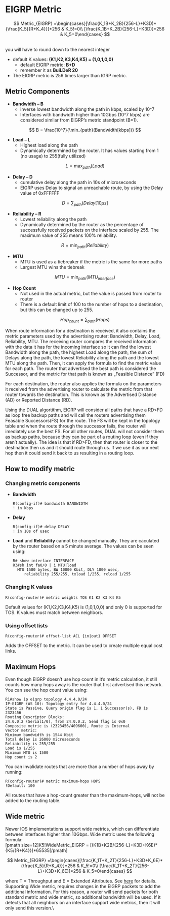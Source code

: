 # EIGRP Metric

$$
Metric_{EIGRP} =\begin{cases}[\frac{K_1B+K_2B}{256-L}+K3D)*{\frac{K_5}{R+K_4}}]*256 & K_5!=0\\ [\frac{K_1B+K_2B}{256-L}+K3D)]*256 & K_5=0\end{cases}
$$

\
you will have to round down to the nearest integer

* default K values: **(K1,K2,K3,K4,K5) = (1,0,1,0,0)**
  * default EIGRP metric: **B+D**
  * remember it as **BuiLDeR 20**
* The EIGRP metric is 256 times larger than IGRP metric.

## Metric Components

* **Bandwidth – B**
  * inverse lowest bandwidth along the path in kbps, scaled by 10^7
  * Interfaces with bandwidth higher than 10Gbps (10^7 kbps) are considered similar from EIGRP’s metric standpoint (B=1).

$$
B = \frac{10^7}{\min_{path}(Bandwidth[kbps])}
$$

* **Load – L**
  * Highest load along the path
  * Dynamically determined by the router. It has values starting from 1 (no usage) to 255(fully utilized)

$$
L = \max_{path}(Load)
$$

* **Delay – D**
  * cumulative delay along the path in 10s of microseconds
  * EIGRP uses Delay to signal an unreachable route, by using the Delay value of 0xFFFFFF

$$
D = \sum_{path}(Delay[10 \mu s]
$$

* **Reliability – R**
  * Lowest reliability along the path
  * Dynamically determined by the router as the percentage of successfully received packets on the interface scaled by 255. The maximum value of 255 means 100% reliability.

$$
R=\min_{path} (Reliability)
$$

* **MTU**
  * MTU is used as a tiebreaker if the metric is the same for more paths
  * Largest MTU wins the tiebreak

$$
MTU = \min_{path}(MTU_{interface})
$$

* **Hop Count**
  * Not used in the actual metric, but the value is passed from router to router
  * There is a default limit of 100 to the number of hops to a destination, but this can be changed up to 255.

$$
Hop_{count}=\sum_{path}(Hops)
$$

When route information for a destination is received, it also contains the metric parameters used by the advertising router: Bandwidth, Delay, Load, Reliability, MTU. The receiving router compares the received information with the data it has for the incoming interface so it can find the lowest Bandwidth along the path, the highest Load along the path, the sum of Delays along the path, the lowest Reliability along the path and the lowest MTU along the path. Then, it can apply the formula to find the metric value for each path. The router that advertised the best path is considered the Successor, and the metric for that path is known as „Feasible Distance” (FD)

For each destination, the router also applies the formula on the parameters it received from the advertising router to calculate the metric from that router towards the destination. This is known as the Advertised Distance (AD) or Reported Distance (RD).

Using the DUAL algortithm, EIGRP will consider all paths that have a RD\<FD as loop free backup paths and will call the routers advertising them Feasable Successors(FS) for the route. The FS will be kept in the topology table and when the route through the successor fails, the router will imediately use the best FS. For all other routes, DUAL will not consider them as backup paths, because they can be part of a routing loop (even if they aren’t actually). The idea is that if RD>FD, then that router is closer to the destination then us and it should route through us. If we use it as our next hop then it could send it back to us resulting in a routing loop.

## How to modify metric

### Changing metric components

*   **Bandwidth**

    ```
    R(config-if)# bandwidth BANDWIDTH
    ! in kbps
    ```
*   **Delay**

    ```
    R(config-if)# delay DELAY
    ! in 10s of usec
    ```
*   **Load** and **Reliability** cannot be changed manually. They are caculated by the router based on a 5 minute average. The values can be seen using:

    ```
    R# show interface INTERFACE
    R3#sh int fa0/0 | i MTU|load
      MTU 1500 bytes, BW 10000 Kbit, DLY 1000 usec,
         reliability 255/255, txload 1/255, rxload 1/255
    ```

### Changing K values

```
R(config-router)# metric weights TOS K1 K2 K3 K4 K5
```

Default values for (K1,K2,K3,K4,K5) is (1,0,1,0,0) and only 0 is supported for TOS. K values must match between neighbors.

### Using offset lists

```
R(config-router)# offset-list ACL {in|out} OFFSET
```

Adds the OFFSET to the metric. It can be used to create multiple equal cost links.

## Maximum Hops

Even though EIGRP doesn’t use hop count in it’s metric calculation, it still counts how many hops away is the router that first advertised this network. You can see the hop count value using:

```
R1#show ip eigrp topology 4.4.4.0/24
IP-EIGRP (AS 10): Topology entry for 4.4.4.0/24
State is Passive, Query origin flag is 1, 1 Successor(s), FD is 2323456
Routing Descriptor Blocks:
24.0.0.2 (Serial1/0), from 24.0.0.2, Send flag is 0x0
Composite metric is (2323456/409600), Route is Internal
Vector metric:
Minimum bandwidth is 1544 Kbit
Total delay is 26000 microseconds
Reliability is 255/255
Load is 1/255
Minimum MTU is 1500
Hop count is 2
```

You can invalidate routes that are more than a number of hops away by running:

```
R(config-router)# metric maximum-hops HOPS
!Default: 100
```

All routes that have a hop-count greater than the maximum-hops, will not be added to the routing table.

## Wide metric

Newer IOS implementations support wide metrics, which can differentiate between interfaces higher than 10Gbps. Wide metric uses the following formula:\
\[pmath size=12]K5!WideMetric\_EIGRP = \[(K1B+K2B/{256-L}+K3D+K6E)\*{K5/{R+K4}}]\*65535\[/pmath]

$$
Metric_{EIGRP} =\begin{cases}[\frac{K_1T+K_2T}{256-L}+K3D+K_6E)*{\frac{K_5}{R+K_4}}]*256 & K_5!=0\\ [\frac{K_1T+K_2T}{256-L}+K3D+K_6E)]*256 & K_5=0\end{cases}
$$

where T = Throughput and E = Extended Attributes. See [here](https://www.cisco.com/c/en/us/td/docs/ios-xml/ios/iproute\_eigrp/configuration/xe-3s/ire-xe-3s-book/ire-wid-met.html) for details.\
Supporting Wide metric, requires changes in the EIGRP packets to add the additional information. For this reason, a router will send packets for both standard metric and wide metric, so additional bandwidth will be used. If it detects that all neighbors on an interface support wide metrics, then it will only send this version.\
